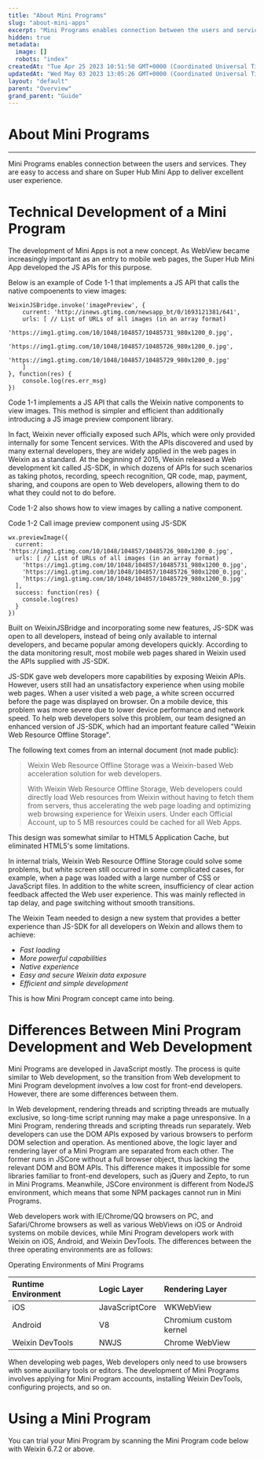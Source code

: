 ```yaml
---
title: "About Mini Programs"
slug: "about-mini-apps"
excerpt: "Mini Programs enables connection between the users and services."
hidden: true
metadata: 
  image: []
  robots: "index"
createdAt: "Tue Apr 25 2023 10:51:50 GMT+0000 (Coordinated Universal Time)"
updatedAt: "Wed May 03 2023 13:05:26 GMT+0000 (Coordinated Universal Time)"
layout: "default"
parent: "Overview"
grand_parent: "Guide"
---
```

# About Mini Programs 
*** 
Mini Programs enables connection between the users and services. They are easy to access and share on Super Hub Mini App to deliver excellent user experience.

# Technical Development of a Mini Program

The development of Mini Apps is not a new concept. ​As WebView became increasingly important as an entry to mobile web pages, the Super Hub Mini App developed the JS APIs for this purpose.

Below is an example of Code 1-1 that implements a JS API that calls the native compoenents to view images:

```Text Code 1-1
WeixinJSBridge.invoke('imagePreview', {
    current: 'http://inews.gtimg.com/newsapp_bt/0/1693121381/641',
    urls: [ // List of URLs of all images (in an array format)
        'https://img1.gtimg.com/10/1048/104857/10485731_980x1200_0.jpg',
        'https://img1.gtimg.com/10/1048/104857/10485726_980x1200_0.jpg',
        'https://img1.gtimg.com/10/1048/104857/10485729_980x1200_0.jpg'
    ]
}, function(res) {
    console.log(res.err_msg)
})
```

Code 1-1 implements a JS API that calls the Weixin native components to view images. This method is simpler and efficient than additionally introducing a JS image preview component library.

In fact, Weixin never officially exposed such APIs, which were only provided internally for some Tencent services. With the APIs discovered and used by many external developers, they are widely applied in the web pages in Weixin as a standard. At the beginning of 2015, Weixin released a Web development kit called JS-SDK, in which dozens of APIs for such scenarios as taking photos, recording, speech recognition, QR code, map, payment, sharing, and coupons are open to Web developers, allowing them to do what they could not to do before.

Code 1-2 also shows how to view images by calling a native component.

Code 1-2 Call image preview component using JS-SDK

```Text code 1-2
wx.previewImage({
  current: 'https://img1.gtimg.com/10/1048/104857/10485726_980x1200_0.jpg',
  urls: [ // List of URLs of all images (in an array format)
    'https://img1.gtimg.com/10/1048/104857/10485731_980x1200_0.jpg',
    'https://img1.gtimg.com/10/1048/104857/10485726_980x1200_0.jpg',
    'https://img1.gtimg.com/10/1048/104857/10485729_980x1200_0.jpg'
  ],
  success: function(res) {
    console.log(res)
  }
})
```

Built on WeixinJSBridge and incorporating some new features, JS-SDK was open to all developers, instead of being only available to internal developers, and became popular among developers quickly. According to the data monitoring result, most mobile web pages shared in Weixin used the APIs supplied with JS-SDK.

JS-SDK gave web developers more capabilities by exposing Weixin APIs. However, users still had an unsatisfactory experience when using mobile web pages. When a user visited a web page, a white screen occurred before the page was displayed on browser. On a mobile device, this problem was more severe due to lower device performance and network speed. To help web developers solve this problem, our team designed an enhanced version of JS-SDK, which had an important feature called "Weixin Web Resource Offline Storage".

The following text comes from an internal document (not made public):

> Weixin Web Resource Offline Storage was a Weixin-based Web acceleration solution for web developers.
>
> With Weixin Web Resource Offline Storage, Web developers could directly load Web resources from Weixin without having to fetch them from servers, thus accelerating the web page loading and optimizing web browsing experience for Weixin users. Under each Official Account, up to 5 MB resources could be cached for all Web Apps.

This design was somewhat similar to HTML5 Application Cache, but eliminated HTML5's some limitations.

In internal trials, Weixin Web Resource Offline Storage could solve some problems, but white screen still occurred in some complicated cases, for example, when a page was loaded with a large number of CSS or JavaScript files. In addition to the white screen, insufficiency of clear action feedback affected the Web user experience. This was mainly reflected in tap delay, and page switching without smooth transitions.

The Weixin Team needed to design a new system that provides a better experience than JS-SDK for all developers on Weixin and allows them to achieve:

- _Fast loading_
- _More powerful capabilities_
- _Native experience_
- _Easy and secure Weixin data exposure_
- _Efficient and simple development_

This is how Mini Program concept came into being.

# Differences Between Mini Program Development and Web Development

Mini Programs are developed in JavaScript mostly. The process is quite similar to Web development, so the transition from Web development to Mini Program development involves a low cost for front-end developers. However, there are some differences between them.

In Web development, rendering threads and scripting threads are mutually exclusive, so long-time script running may make a page unresponsive. In a Mini Program, rendering threads and scripting threads run separately. Web developers can use the DOM APIs exposed by various browsers to perform DOM selection and operation. As mentioned above, the logic layer and rendering layer of a Mini Program are separated from each other. The former runs in JSCore without a full browser object, thus lacking the relevant DOM and BOM APIs. This difference makes it impossible for some libraries familiar to front-end developers, such as jQuery and Zepto, to run in Mini Programs. Meanwhile, JSCore environment is different from NodeJS environment, which means that some NPM packages cannot run in Mini Programs.

Web developers work with IE/Chrome/QQ browsers on PC, and Safari/Chrome browsers as well as various WebViews on iOS or Android systems on mobile devices, while Mini Program developers work with Weixin on iOS, Android, and Weixin DevTools. The differences between the three operating environments are as follows:

Operating Environments of Mini Programs

| Runtime Environment | Logic Layer    | Rendering Layer        |
| :------------------ | :------------- | :--------------------- |
| iOS                 | JavaScriptCore | WKWebView              |
| Android             | V8             | Chromium custom kernel |
| Weixin DevTools     | NWJS           | Chrome WebView         |

When developing web pages, Web developers only need to use browsers with some auxiliary tools or editors. The development of Mini Programs involves applying for Mini Program accounts, installing Weixin DevTools, configuring projects, and so on.

# Using a Mini Program

You can trial your Mini Program by scanning the Mini Program code below with Weixin 6.7.2 or above.
